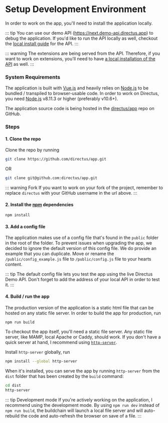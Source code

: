 # Setup Development Environment

In order to work on the app, you'll need to install the application locally.

::: tip
You can use our demo API (https://next.demo-api.directus.app) to debug the application. If you'd like to run the API locally as well, checkout the [local install guide](#) for the API.
:::

::: warning
The extensions are being served from the API. Therefore, if you want to work on extensions, you'll need to have [a local installation of the API](#) as well.
:::

### System Requirements

The application is built with [Vue.js](https://vuejs.org) and heavily relies on [Node.js](https://nodejs.org) to be bundled / transpiled to browser-usable code. In order to work on Directus, you need [Node.js](https://nodejs.org) v8.11.3 or higher (preferably v10.6+).

The application source code is being hosted in the [directus/app](https://github.com/directus/app) repo on GitHub.

### Steps

#### 1. Clone the repo

Clone the repo by running

```bash
git clone https://github.com/directus/app.git
```

OR

```bash
git clone git@github.com:directus/app.git
```

::: warning Fork
If you want to work on your fork of the project, remember to replace `directus` with your GitHub username in the url above.
:::

#### 2. Install the [npm](https://npmjs.com) dependencies

```bash
npm install
```

#### 3. Add a config file

The application makes use of a config file that's found in the `public` folder in the root of the folder. To prevent issues when upgrading the app, we decided to ignore the default version of this config file. We do provide an example that you can duplicate. Move or rename the `/public/config_example.js` file to `/public/config.js` file to your hearts content.

::: tip
The default config file lets you test the app using the live Directus Demo API. Don't forget to add the address of your local API in order to test it.
:::

#### 4. Build / run the app

The production version of the application is a static html file that can be hosted on any static file server. In order to build the app for production, run

```bash
npm run build
```

To checkout the app itself, you'll need a static file server. Any static file server, like MAMP, local Apache or Caddy, should work. If you don't have a quick server at hand, I recommend using [`http-server`](https://www.npmjs.com/package/http-server).

Install `http-server` globally, run

```bash
npm install --global http-server
```

When it's installed, you can serve the app by running `http-server` from the `dist` folder that has been created by the `build` command:

```bash
cd dist
http-server
```

::: tip Development mode
If you're actively working on the application, I recommend using the development mode. By using `npm run dev` instead of `npm run build`, the buildchain will launch a local file server and will auto-rebuild the code and auto-refresh the browser on save of a file.
:::